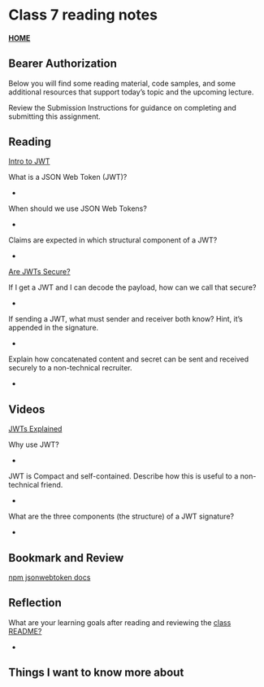 # Class 7 reading notes

#### [HOME](https://cesarderio.github.io/reading-notes/)

## Bearer Authorization

Below you will find some reading material, code samples, and some additional resources that support today’s topic and the upcoming lecture.

Review the Submission Instructions for guidance on completing and submitting this assignment.

## Reading

[Intro to JWT](https://jwt.io/introduction/)

What is a JSON Web Token (JWT)?

*

When should we use JSON Web Tokens?

*

Claims are expected in which structural component of a JWT?

*

[Are JWTs Secure?](https://stackoverflow.com/questions/27301557/if-you-can-decode-jwt-how-are-they-secure)

If I get a JWT and I can decode the payload, how can we call that secure?

*

If sending a JWT, what must sender and receiver both know? Hint, it’s appended in the signature.

*

Explain how concatenated content and secret can be sent and received securely to a non-technical recruiter.

*

## Videos

[JWTs Explained](https://www.youtube.com/watch?v=926mknSW9Lo)

Why use JWT?

*

JWT is Compact and self-contained. Describe how this is useful to a non-technical friend.

*

What are the three components (the structure) of a JWT signature?

*

## Bookmark and Review

[npm jsonwebtoken docs](<https://www.npmjs.com/package/jsonwebtoken>)

## Reflection

What are your learning goals after reading and reviewing the [class README?](https://codefellows.github.io/code-401-javascript-guide/curriculum/class-07/)

*

## Things I want to know more about
